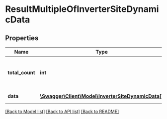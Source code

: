 # ResultMultipleOfInverterSiteDynamicData

## Properties
Name | Type | Description | Notes
------------ | ------------- | ------------- | -------------
**total_count** | **int** | Gets number of total available records | 
**data** | [**\Swagger\Client\Model\InverterSiteDynamicData[]**](InverterSiteDynamicData.md) | Gets the data | [optional] 

[[Back to Model list]](../../README.md#documentation-for-models) [[Back to API list]](../../README.md#documentation-for-api-endpoints) [[Back to README]](../../README.md)

